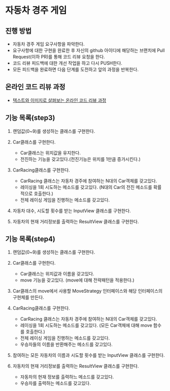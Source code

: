 # 자동차 경주 게임
## 진행 방법
* 자동차 경주 게임 요구사항을 파악한다.
* 요구사항에 대한 구현을 완료한 후 자신의 github 아이디에 해당하는 브랜치에 Pull Request(이하 PR)를 통해 코드 리뷰 요청을 한다.
* 코드 리뷰 피드백에 대한 개선 작업을 하고 다시 PUSH한다.
* 모든 피드백을 완료하면 다음 단계를 도전하고 앞의 과정을 반복한다.

## 온라인 코드 리뷰 과정
* [텍스트와 이미지로 살펴보는 온라인 코드 리뷰 과정](https://github.com/next-step/nextstep-docs/tree/master/codereview)

## 기능 목록(step3)
1) 랜덤값(0~9)를 생성하는 클래스를 구현한다.
   
2) Car클래스를 구현한다.
   - Car클래스는 위치값을 유지한다.
   - 전진하는 기능을 갖고있다.(전진기능은 위치를 1만큼 증가시킨다.)
   
3) CarRacing클래스를 구현한다.
    - CarRacing 클래스는 자동차 경주에 참여하는 N대의 Car객체를 갖고있다. 
    - 레이싱을 1회 시도하는 메소드를 갖고있다.
      (N대의 Car의 전진 메소드를 확률적으로 호출한다.)
    - 전체 레이싱 게임을 진행하는 메소드를 갖고있다. 
   
4) 자동차 대수, 시도할 횟수를 받는 InputView 클래스를 구현한다.
   
5) 자동차의 현재 거리정보를 출력하는 ResultView 클래스를 구현한다.

## 기능 목록(step4)
1) 랜덤값(0~9)를 생성하는 클래스를 구현한다.

2) Car클래스를 구현한다.
   - Car클래스는 위치값과 이름을 갖고있다.
   - move 기능을 갖고있다. (move에 대해 전략패턴을 적용한다.)
   
3) Car클래스의 move에서 사용할 MoveStrategy 인터페이스와 해당 인터페이스의 구현체를 만든다.

4) CarRacing클래스를 구현한다.
   - CarRacing 클래스는 자동차 경주에 참여하는 N대의 Car객체를 갖고있다.
   - 레이싱을 1회 시도하는 메소드를 갖고있다.
     (모든 Car객체에 대해 move 함수를 호출한다.)
   - 전체 레이싱 게임을 진행하는 메소드를 갖고있다.
   - 우승자들의 이름을 반환해주는 메소드를 갖고있다.

5) 참여하는 모든 자동차의 이름과 시도할 횟수를 받는 InputView 클래스를 구현한다.

6) 자동차의 현재 거리정보를 출력하는 ResultView 클래스를 구현한다.
   - 자동차의 현재 정보를 출력하느 메소드를 갖고있다.  
   - 우승자를 출력하는 메소드를 갖고있다.

